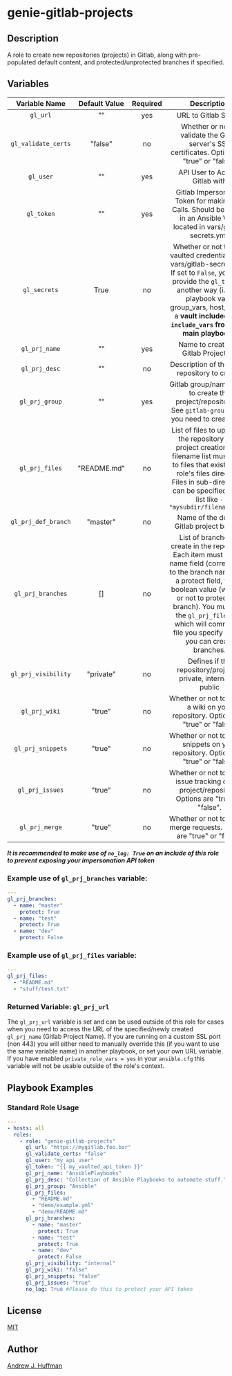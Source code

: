 # genie-gitlab-projects
## Description
A role to create new repositories (projects) in Gitlab, along with pre-populated default content, and protected/unprotected branches if specified.
## Variables
| Variable Name | Default Value | Required | Description |
|:---:|:---:|:---:|:---:|
|`gl_url`|""|yes|URL to Gitlab Server|
|`gl_validate_certs`|"false"|no|Whether or not to validate the Gitlab server's SSL certificates.  Options are "true" or "false".|
|`gl_user`|""|yes|API User to Access Gitlab with|
|`gl_token`|""|yes|Gitlab Impersonation Token for making API Calls. Should be stored in an Ansible Vault located in vars/gitlab-secrets.yml.|
|`gl_secrets`|True|no|Whether or not to load vaulted credentials from vars/gitlab-secrets.yml.  If set to `False`, you must provide the `gl_token` in another way (i.e. via playbook vars, group_vars, host_vars or a **vault included with `include_vars` from your main playbook.**)|
|`gl_prj_name`|""|yes|Name to create the Gitlab Project as.|
|`gl_prj_desc`|""|no|Description of the Gitlab repository to create.|
|`gl_prj_group`|""|yes|Gitlab group/namespace to create the project/repository in.  See `gitlab-group` role if you need to create one.|
|`gl_prj_files`|"README.md"|no|List of files to upload to the repository after project creation.  The filename list must point to files that exist in this role's files directory. Files in sub-directories can be specified in the list like `- "mysubdir/filename.txt"`|
|`gl_prj_def_branch`|"master"|no|Name of the default Gitlab project branch.|
|`gl_prj_branches`|[]|no|List of branches to create in the repository.  Each item must have a name field (corresponds to the branch name) and a protect field, with a boolean value (whether or not to protect this branch).  You must use the `gl_prj_files` list, which will commit the file you specify before you can create branches.|
|`gl_prj_visibility`|"private"|no|Defines if the repository/project is private, internal, or public|
|`gl_prj_wiki`|"true"|no|Whether or not to enable a wiki on your repository. Options are "true" or "false".|
|`gl_prj_snippets`|"true"|no|Whether or not to enable snippets on your repository.  Options are "true" or "false".|
|`gl_prj_issues`|"true"|no|Whether or not to enable issue tracking on the project/repository.  Options are "true" or "false".|
|`gl_prj_merge`|"true"|no|Whether or not to enable merge requests.  Options are "true" or "false".|

***It is recommended to make use of `no_log: True` on an include of this role to prevent exposing your impersonation API token***
### Example use of `gl_prj_branches` variable:
```yaml
---
gl_prj_branches:
  - name: "master"
    protect: True
  - name: "test"
    protect: True
  - name: "dev"
    protect: False  
```
### Example use of `gl_prj_files` variable:
```yaml
---
gl_prj_files:
  - "README.md"
  - "stuff/test.txt"
```
### Returned Variable: `gl_prj_url`
The `gl_prj_url` variable is set and can be used outside of this role for cases when you need to access the URL of the specified/newly created `gl_prj_name` (Gitlab Project Name).  If you are running on a custom SSL port (non 443) you will either need to manually override this (if you want to use the same variable name) in another playbook, or set your own URL variable.  If you have enabled `private_role_vars = yes` in your `ansible.cfg` this variable will not be usable outside of the role's context.
## Playbook Examples
### Standard Role Usage
```yaml
---
- hosts: all
  roles:
    - role: "genie-gitlab-projects"
      gl_url: "https://mygitlab.foo.bar"
      gl_validate_certs: "false"
      gl_user: "my_api_user"
      gl_token: "{{ my_vaulted_api_token }}"
      gl_prj_name: "AnsiblePlaybooks"
      gl_prj_desc: "Collection of Ansible Playbooks to automate stuff."
      gl_prj_group: "Ansible"
      gl_prj_files:
        - "README.md"
        - "demo/example.yml"
        - "demo/README.md"
      gl_prj_branches:
        - name: "master"
          protect: True
        - name: "test"
          protect: True
        - name: "dev"
          protect: False
      gl_prj_visibility: "internal"
      gl_prj_wiki: "false"
      gl_prj_snippets: "false"
      gl_prj_issues: "true"
      no_log: True #Please do this to protect your API token
```
## License
[MIT](LICENSE)

## Author  
[Andrew J. Huffman](https://github.com/ahuffman)
